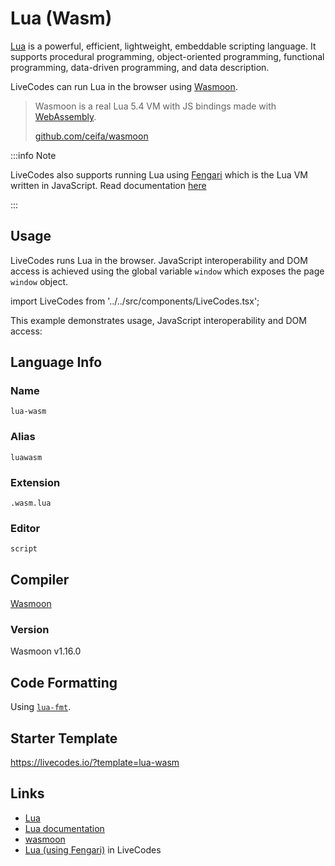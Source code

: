 # Lua (Wasm)

[Lua](https://www.lua.org/) is a powerful, efficient, lightweight, embeddable scripting language. It supports procedural programming, object-oriented programming, functional programming, data-driven programming, and data description.

LiveCodes can run Lua in the browser using [Wasmoon](https://github.com/ceifa/wasmoon).

> Wasmoon is a real Lua 5.4 VM with JS bindings made with [WebAssembly](https://webassembly.org/).
>
> [github.com/ceifa/wasmoon](https://github.com/ceifa/wasmoon)

:::info Note

LiveCodes also supports running Lua using [Fengari](https://fengari.io/) which is the Lua VM written in JavaScript. Read documentation [here](./lua.md)

:::

## Usage

LiveCodes runs Lua in the browser. JavaScript interoperability and DOM access is achieved using the global variable `window` which exposes the page `window` object.

import LiveCodes from '../../src/components/LiveCodes.tsx';

This example demonstrates usage, JavaScript interoperability and DOM access:

<LiveCodes template="lua-wasm" height="80vh"></LiveCodes>

## Language Info

### Name

`lua-wasm`

### Alias

`luawasm`

### Extension

`.wasm.lua`

### Editor

`script`

## Compiler

[Wasmoon](https://github.com/ceifa/wasmoon)

### Version

Wasmoon v1.16.0

## Code Formatting

Using [`lua-fmt`](https://github.com/trixnz/lua-fmt).

## Starter Template

https://livecodes.io/?template=lua-wasm

## Links

- [Lua](https://www.lua.org/)
- [Lua documentation](https://www.lua.org/docs.html)
- [wasmoon](https://github.com/ceifa/wasmoon)
- [Lua (using Fengari)](./lua.md) in LiveCodes

